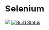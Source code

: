 # Selenium
<a href='http://localhost:8080/job/gitRegression/1/'><img src='http://localhost:8080/buildStatus/icon?job=gitRegression&build=1'></a>
[![Build Status](http://localhost:8080/buildStatus/icon?job=gitRegression&build=3)](http://localhost:8080/job/gitRegression/3/)
